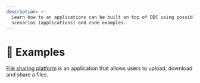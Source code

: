 ```yaml
---
description: >-
  Learn how to an applications can be built on top of DDC using possible
  scenarios (applications) and code examples.
---
```


# 💼 Examples

[File sharing platform](file-sharing-platform.md) is an application that allows users to upload, download and share a files.

